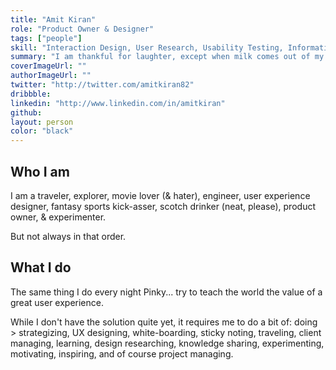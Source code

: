 ```yaml
---
title: "Amit Kiran"
role: "Product Owner & Designer"
tags: ["people"]
skill: "Interaction Design, User Research, Usability Testing, Information Architecture, Customer Satisfaction, Consulting, Marketing, Sales"
summary: "I am thankful for laughter, except when milk comes out of my nose."
coverImageUrl: ""
authorImageUrl: ""
twitter: "http://twitter.com/amitkiran82"
dribbble:
linkedin: "http://www.linkedin.com/in/amitkiran"
github:
layout: person
color: "black"
---
```


## Who I am

I am a traveler, explorer, movie lover (& hater), engineer, user experience designer, fantasy sports kick-asser, scotch drinker (neat, please), product owner, & experimenter.

But not always in that order.


## What I do

The same thing I do every night Pinky... try to teach the world the value of a great user experience.

While I don't have the solution quite yet, it requires me to do a bit of: doing > strategizing, UX designing, white-boarding, sticky noting, traveling, client managing, learning, design researching, knowledge sharing, experimenting, motivating, inspiring, and of course project managing.
